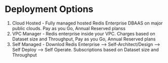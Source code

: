 # Deployment Options

1. Cloud Hosted - Fully managed hosted Redis Enterprise DBAAS on major public clouds. Pay as you Go, Annual Reserved planss
2. VPC Manager - Redis enterprise inside your VPC. Charges based on Dataset size and Throughput, Pay as you Go, Annual Reserved plans
3. Self Managed - Downlod Redis Enterprise --> Self-Architect/Design --> Self Deploy --> Self Operate. Subscriptions based on Dataset size and Throughput
